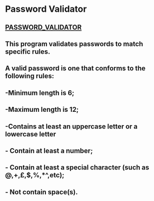 # Password Validator

## [PASSWORD_VALIDATOR](https://github.com/Mannuel25/Mini-Python-Projects/blob/master/password_validator/PASSWORD_VALIDATOR.py)

## This program validates passwords to match specific rules.

## A valid password is one that conforms to the following rules:
## -Minimum length is 6;
## -Maximum length is 12;
## -Contains at least an uppercase letter or a lowercase letter
## - Contain at least a number;
## - Contain at least a special character (such as @,+,£,$,%,*^,etc);
## - Not contain space(s).